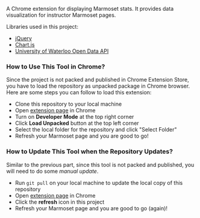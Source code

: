 A Chrome extension for displaying Marmoset stats. It provides data visualization for instructor Marmoset pages.

Libraries used in this project:
- [jQuery](https://jquery.com/)
- [Chart.js](https://www.chartjs.org/)
- [University of Waterloo Open Data API](https://github.com/uwaterloo/api-documentation)

### How to Use This Tool in Chrome?

Since the project is not packed and published in Chrome Extension Store, you have to load the repository as unpacked package in Chrome browser. Here are some steps you can follow to load this extension:

- Clone this repository to your local machine
- Open [extension page](chrome://extensions/) in Chrome
- Turn on **Developer Mode** at the top right corner
- Click **Load Unpacked** button at the top left corner
- Select the local folder for the repository and click "Select Folder"
- Refresh your Marmoset page and you are good to go!

### How to Update This Tool when the Repository Updates?

Similar to the previous part, since this tool is not packed and published, you will need to do some *manual update*.

- Run `git pull` on your local machine to update the local copy of this repository
- Open [extension page](chrome://extensions/) in Chrome
- Click the **refresh** icon in this project
- Refresh your Marmoset page and you are good to go (again)!

